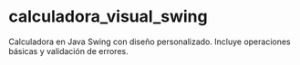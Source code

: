 # calculadora_visual_swing
Calculadora en Java Swing con diseño personalizado. Incluye operaciones básicas y validación de errores.

